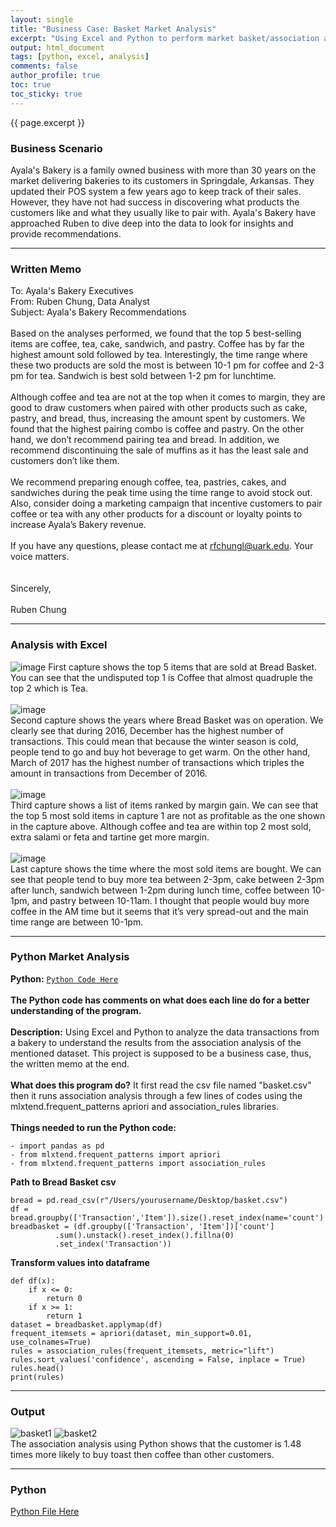 ```yaml
---
layout: single
title: "Business Case: Basket Market Analysis"
excerpt: "Using Excel and Python to perform market basket/association analysis using dataset from a bakery."
output: html_document
tags: [python, excel, analysis]
comments: false
author_profile: true
toc: true
toc_sticky: true
---
```

{{ page.excerpt }}

### Business Scenario  
Ayala's Bakery is a family owned business with more than 30 years on the market delivering bakeries to its customers in Springdale, Arkansas. They updated their POS system a few years ago to keep track of their sales. However, they have not had success in discovering what products the customers like and what they usually like to pair with. Ayala's Bakery have approached Ruben to dive deep into the data to look for insights and provide recommendations.  

-----------------------------------------------------------------

### Written Memo
To: Ayala's Bakery Executives  
From: Ruben Chung, Data Analyst  
Subject: Ayala's Bakery Recommendations  
<br>
Based on the analyses performed, we found that the top 5 best-selling items are coffee, tea, cake, sandwich, and pastry. Coffee has by far the highest amount sold followed by tea. Interestingly, the time range where these two products are sold the most is between 10-1 pm for coffee and 2-3 pm for tea. Sandwich is best sold between 1-2 pm for lunchtime.  
<br>
Although coffee and tea are not at the top when it comes to margin, they are good to draw customers when paired with other products such as cake, pastry, and bread, thus, increasing the amount spent by customers. We found that the highest pairing combo is coffee and pastry. On the other hand, we don’t recommend pairing tea and bread. In addition, we recommend discontinuing the sale of muffins as it has the least sale and customers don’t like them.  
<br>
We recommend preparing enough coffee, tea, pastries, cakes, and sandwiches during the peak time using the time range to avoid stock out. Also, consider doing a marketing campaign that incentive customers to pair coffee or tea with any other products for a discount or loyalty points to increase Ayala’s Bakery revenue.  
<br>
If you have any questions, please contact me at rfchungl@uark.edu. Your voice matters.  
<br>
<br>
Sincerely,  
<br>
Ruben Chung

--------------------------------

### Analysis with Excel

![image](https://user-images.githubusercontent.com/115122030/196620687-b6f18dc6-cafb-4b10-a3ae-dd32ac6993d6.png)
First capture shows the top 5 items that are sold at Bread Basket. You can see that the undisputed top 1 is Coffee that almost quadruple the top 2 which is Tea.  
<br>
![image](https://user-images.githubusercontent.com/115122030/196620755-c2e2432b-c6c1-40f6-8bc8-47e0a611bb6c.png)  
Second capture shows the years where Bread Basket was on operation. We clearly see that during 2016, December has the highest number of transactions. This could mean that because the winter season is cold, people tend to go and buy hot beverage to get warm. On the other hand, March of 2017 has the highest number of transactions which triples the amount in transactions from December of 2016.  
<br>
![image](https://user-images.githubusercontent.com/115122030/196620794-97d09767-4256-42bb-83a1-33bfec3c641d.png)  
Third capture shows a list of items ranked by margin gain. We can see that the top 5 most sold items in capture 1 are not as profitable as the one shown in the capture above. Although coffee and tea are within top 2 most sold, extra salami or feta and tartine get more margin.  
<br>
![image](https://user-images.githubusercontent.com/115122030/196620841-bb6ec1df-4169-40d6-b64c-97354d8b4a4f.png)  
Last capture shows the time where the most sold items are bought. We can see that people tend to buy more tea between 2-3pm, cake between 2-3pm after lunch, sandwich between 1-2pm during lunch time, coffee between 10-1pm, and pastry between 10-11am. I thought that people would buy more coffee in the AM time but it seems that it’s very spread-out and the main time range are between 10-1pm.  

---------------------------------------------------------------
### Python Market Analysis
**Python:** [`Python Code Here`](https://github.com/rfchungl/Projects-Portfolio/blob/main/MarketBasketAnalysis/basket.py)  
<br>
**The Python code has comments on what does each line do for a better understanding of the program.**  
<br>
**Description:** Using Excel and Python to analyze the data transactions from a bakery to understand the results from the association analysis of the mentioned dataset. This project is supposed to be a business case, thus, the written memo at the end.  
<br>
**What does this program do?** It first read the csv file named "basket.csv" then it runs association analysis through a few lines of codes using the mlxtend.frequent_patterns apriori and association_rules libraries.  
<br>
**Things needed to run the Python code:**
```
- import pandas as pd
- from mlxtend.frequent_patterns import apriori
- from mlxtend.frequent_patterns import association_rules
```  
**Path to Bread Basket csv**
```
bread = pd.read_csv(r"/Users/yourusername/Desktop/basket.csv")
df = bread.groupby(['Transaction','Item']).size().reset_index(name='count')
breadbasket = (df.groupby(['Transaction', 'Item'])['count']
          .sum().unstack().reset_index().fillna(0)
          .set_index('Transaction'))
```  
**Transform values into dataframe**
```
def df(x):
    if x <= 0:
        return 0
    if x >= 1:
        return 1
dataset = breadbasket.applymap(df)
frequent_itemsets = apriori(dataset, min_support=0.01, use_colnames=True)
rules = association_rules(frequent_itemsets, metric="lift")
rules.sort_values('confidence', ascending = False, inplace = True)
rules.head()
print(rules)
```
----------------------------------

### Output
![basket1](https://user-images.githubusercontent.com/115122030/196619281-acf26716-1593-4d0f-9b60-6fb53aaff9b3.png)
![basket2](https://user-images.githubusercontent.com/115122030/196619284-b262992c-c730-44cc-aeec-4e673f52e71f.png)  
The association analysis using Python shows that the customer is 1.48 times more likely to buy toast then coffee than other customers.   

----------------------------------
### Python
[Python File Here](https://github.com/rfchungl/Projects-Portfolio/blob/main/MarketBasketAnalysis/basket.py)







